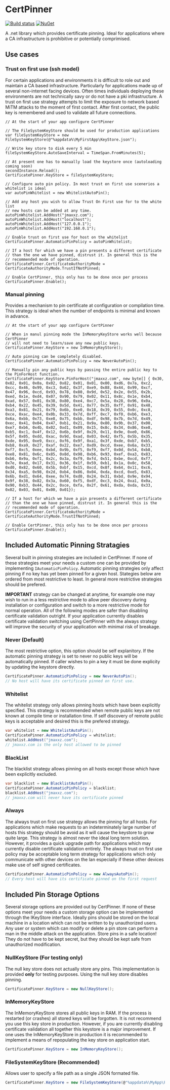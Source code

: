# CertPinner
[![Build status](https://ci.appveyor.com/api/projects/status/h6a9xeaklghs37nv/branch/master?svg=true)](https://ci.appveyor.com/project/jmaxxz/certpinner/branch/master) 
[![NuGet](https://img.shields.io/nuget/dt/CertPinner.svg)](https://www.nuget.org/packages/CertPinner)


A .net library which provides certificate pinning. Ideal for applications where a CA infrastructure is prohibitive or potentially comprimised.

## Use cases

### Trust on first use (ssh model)
For certain applications and environments it is difficult to role out and maintain a CA based infrastructure. Particularly for applications made up of several non-internet facing devices. Often times individuals deploying these environments are not technically savy or do not have a pki infrastructure. A trust on first use strategy attempts to limit the exposure to network based MiTM attacks to the moment of first contact. After first contact, the public key is remembered and used to validate all future connections.

```Csharp
// At the start of your app configure CertPinner

// The FileSystemKeyStore should be used for production applications
var fileSystemKeyStore = new FileSystemKeyStore(@"%appdata%\MyFirstApp\KeyStore.json");

// Write key store to disk every 5 min
fileSystemKeyStore.AutoSaveInterval = TimeSpan.FromMinutes(5);

// At present one has to manually load the keystore once (autoloading coming soon)
secondInstance.Reload();
CertificatePinner.KeyStore = fileSystemKeyStore;

// Configure auto pin policy. In most trust on first use scenerios a whitelist is ideal
var autoPinWhitelist = new WhitelistAutoPin();

// Add any host you wish to allow Trust On First use for to the white list
// new hosts can be added at any time.
autoPinWhitelist.AddHost("jmaxxz.com");
autoPinWhitelist.AddHost("localhost");
autoPinWhitelist.AddHost("127.0.0.1");
autoPinWhitelist.AddHost("192.168.0.1");

// Enable trust on first use for host on the whitelist
CertificatePinner.AutomaticPinPolicy = autoPinWhitelist;

// If a host for which we have a pin presents a different certificate
// than the one we have pinned, distrust it. In general this is the
// recommended mode of operation.
CertificatePinner.CertificateAuthorityMode = CertificateAuthorityMode.TrustIfNotPinned;

// Enable CertPinner, this only has to be done once per process
CertificatePinner.Enable();
```

### Manual pinning
Provides a mechanism to pin certificate at configuration or compilation time. This strategy is ideal when the number of endpoints is minimal and known in advance.

```Csharp
// At the start of your app configure CertPinner

// When in manul pinning mode the InMemoryKeyStore works well because CertPinner
// will not need to learn/save any new public keys.
CertificatePinner.KeyStore = new InMemoryKeyStore();

// Auto pinning can be completely disabled.
CertificatePinner.AutomaticPinPolicy = new NeverAutoPin();

// Manually pin any public keys by passing the entire public key to the PinForHost function.
CertificatePinner.KeyStore.PinForHost("jmaxxz.com", new byte[] { 0x30, 0x82, 0x01, 0x0a, 0x02, 0x82, 0x01, 0x01, 0x00, 0xd6, 0x7a, 0xc2, 0xcc, 0x46, 0x99, 0xc3, 0x62, 0x3f, 0xe9, 0x88, 0x44, 0x99, 0xcf, 0x47, 0x96, 0xcd, 0x93, 0x78, 0x80, 0x9d, 0x52, 0x2e, 0x55, 0x2b, 0xed, 0x1e, 0xd4, 0x07, 0x90, 0x79, 0x02, 0x11, 0x8c, 0x1e, 0xb4, 0xad, 0x57, 0x01, 0x38, 0x80, 0xe4, 0xc7, 0x5a, 0x28, 0x96, 0x0a, 0xb4, 0x22, 0x45, 0x39, 0x5d, 0x41, 0x77, 0x35, 0xff, 0x91, 0x48, 0xa3, 0x81, 0x21, 0x79, 0x6b, 0xe0, 0x18, 0x39, 0x55, 0x0c, 0xc8, 0xce, 0xac, 0xe4, 0x0b, 0x33, 0x7d, 0xff, 0xc7, 0xf0, 0xb6, 0xe3, 0x6a, 0xbb, 0x73, 0xe8, 0x75, 0xbb, 0xdf, 0x98, 0x7b, 0x7d, 0x49, 0xec, 0x41, 0x04, 0x47, 0xb1, 0x21, 0x9a, 0x80, 0x9b, 0x37, 0x00, 0xe7, 0xb6, 0x4b, 0x02, 0xd1, 0x09, 0x15, 0x8c, 0x34, 0x86, 0xe8, 0xb5, 0xc1, 0x4f, 0x12, 0x6b, 0x9f, 0x29, 0x11, 0x9e, 0xe0, 0x86, 0x5f, 0x05, 0xdd, 0xac, 0x9d, 0xad, 0x03, 0x42, 0xf5, 0x5b, 0x35, 0xde, 0x95, 0xe9, 0xcc, 0xf6, 0x9f, 0xa1, 0x3f, 0xde, 0xb7, 0xb5, 0xb8, 0xa9, 0x27, 0xaf, 0x22, 0xe7, 0xd9, 0xcd, 0xee, 0x6a, 0x33, 0xf7, 0xc5, 0xee, 0xbd, 0x9b, 0xf5, 0xf9, 0xf7, 0x0d, 0x54, 0xb8, 0xe8, 0x81, 0x6c, 0x85, 0x8d, 0x98, 0xb6, 0x93, 0xef, 0xa3, 0x83, 0xb6, 0x9a, 0xf1, 0x2c, 0x3a, 0xf9, 0xfd, 0x51, 0xbe, 0xcd, 0xf7, 0x7e, 0xad, 0x17, 0x31, 0x36, 0x1f, 0x59, 0xb1, 0x1a, 0x0c, 0x58, 0xd0, 0x82, 0x60, 0x5b, 0xbf, 0x15, 0xcd, 0x8f, 0x64, 0x11, 0xc6, 0x34, 0xa5, 0x98, 0x2d, 0xb4, 0x86, 0x04, 0xda, 0xcd, 0xe5, 0x83, 0x6b, 0xd1, 0x64, 0xee, 0x74, 0xd0, 0x24, 0x31, 0xbd, 0x9e, 0x94, 0x9f, 0x38, 0x82, 0x3a, 0x60, 0xf5, 0xdf, 0xc3, 0x24, 0xa1, 0x0a, 0x90, 0xb3, 0x44, 0x2c, 0xce, 0xfa, 0x2f, 0x61, 0xda, 0xda, 0x33, 0x02, 0x03, 0x01, 0x00, 0x01});

// If a host for which we have a pin presents a different certificate
// than the one we have pinned, distrust it. In general this is the
// recommended mode of operation.
CertificatePinner.CertificateAuthorityMode = CertificateAuthorityMode.TrustIfNotPinned;

// Enable CertPinner, this only has to be done once per process
CertificatePinner.Enable();
```


## Included Automatic Pinning Stratagies

Several built in pinning strategies are included in CertPinner. If none of these strategies meet your needs a custom one can be provided by implementing `IAutomaticPinPolicy`. Automatic pinning strategies only affect pinning if no key has yet been pinned for a given host. Stategies below are ordered from most restrictive to least. In general more restrictive strategies should be prefered.

 **IMPORTANT** strategy can be changed at anytime, for example one may wish to run in a less restrictive mode to allow peer discovery during installation or configuration and switch to a more restrictive mode for normal operation. All of the following modes are safer than disabling certificate validation outright. If your application currently disables certificate validation switching using CertPinner with the always strategy will improve the security of your application with minimal risk of breakage.

### Never (Default)

The most restrictive option, this option should be self explanitory. If the automatic pinning strategy is set to never no public keys will be automatically pinned. If caller wishes to pin a key it must be done explicity by updating the keystore directly.

```csharp
CertificatePinner.AutomaticPinPolicy = new NeverAutoPin();
// No host will have its certificate pinned on first use.
```

### Whitelist

The whitelist strategy only allows pinning hosts which have been explicitly specified. This strategy is recommended when remote public keys are not known at compile time or installation time. If self discovery of remote public keys is acceptable and desired this is the prefered strategy.

```csharp
var whitelist = new WhitelistAutoPin();
CertificatePinner.AutomaticPinPolicy = whitelist;
whitelist.AddHost("jmaxxz.com");
// jmaxxz.com is the only host allowed to be pinned
```

### BlackList

The blacklist strategy allows pinning on all hosts except those which have been explicitly excluded.
```csharp
var blacklist = new BlacklistAutoPin();
CertificatePinner.AutomaticPinPolicy = blacklist;
blacklist.AddHost("jmaxxz.com");
// jmaxxz.com will never have its certificate pinned
```

### Always

The always trust on first use strategy allows the pinning for all hosts. For applications which make requests to an indeterminately large number of hosts this strategy should be avoid as it will cause the keystore to grow quite large. This strategy is almost never the ideal long term solution. However, it provides a quick upgrade path for applications which may currently disable certificate validation entirely. The always trust on first use policy may be acceptable long term strategy for applications which only communicate with other devices on the lan especially if these other devices make use of self signed certificates.

```csharp
CertificatePinner.AutomaticPinPolicy = new AlwaysAutoPin();
// Every host will have its certificate pinned on the first request
```


## Included Pin Storage Options

Several storage options are provided out by CertPinner. If none of these options meet your needs a custom storage option can be implemented through the IKeyStore interface. Ideally pins should be stored on the local machine in a location which can not be written to by unauthorized users. Any user or system which can modify or delete a pin store can perform a man in the middle attack on the application. Store pins in a safe location! They do not have to be kept secret, but they should be kept safe from unauthorized modification.


### NullKeyStore (For testing only)

The null key store does not actually store any pins. This implementation is provided **only** for testing purposes. Using the null key store disables pinning.
```csharp
CertificatePinner.KeyStore = new NullKeyStore();
```

### InMemoryKeyStore

The InMemoryKeyStore stores all public keys in RAM. If the process is restarted (or crashes) all stored keys will be forgotten. It is not recommend you use this key store in production. However, if you are currently disabling certificate validation all together this keystore is a major improvement. If one uses the InMemoryKeyStore in production it is recommended to implement a means of repopulating the key store on application start.

```csharp
CertificatePinner.KeyStore = new InMemoryKeyStore();
```

### FileSystemKeyStore (Recommended)

Allows user to specify a file path as a single JSON formated file.
```csharp
CertificatePinner.KeyStore = new FileSystemKeyStore(@"%appdata%\MyApp\PinnedKeys.json");
```
